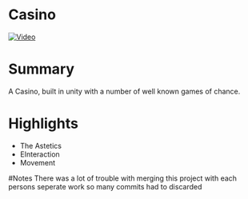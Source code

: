 # Casino

[![Video](http://img.youtube.com/vi/ZHnqDVbtWTY/0.jpg)](http://www.youtube.com/watch?v=ZHnqDVbtWTY)

# Summary
A Casino, built in unity with a number of well known games of chance.


# Highlights
* The Astetics
* EInteraction
* Movement 

#Notes
There was a lot of trouble with merging this project with each persons seperate work so many commits had to discarded